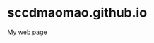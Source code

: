 sccdmaomao.github.io
====================

[My web page](http://sccdmaomao.github.io/ "Guohao Yan's Web Page")
